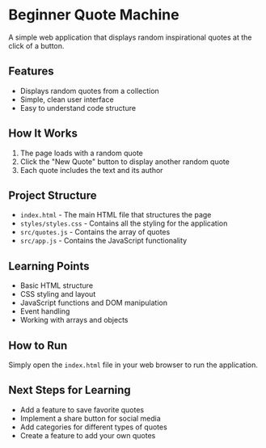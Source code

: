 # Beginner Quote Machine

A simple web application that displays random inspirational quotes at the click of a button.

## Features

- Displays random quotes from a collection
- Simple, clean user interface
- Easy to understand code structure

## How It Works

1. The page loads with a random quote
2. Click the "New Quote" button to display another random quote
3. Each quote includes the text and its author

## Project Structure

- `index.html` - The main HTML file that structures the page
- `styles/styles.css` - Contains all the styling for the application
- `src/quotes.js` - Contains the array of quotes
- `src/app.js` - Contains the JavaScript functionality

## Learning Points

- Basic HTML structure
- CSS styling and layout
- JavaScript functions and DOM manipulation
- Event handling
- Working with arrays and objects

## How to Run

Simply open the `index.html` file in your web browser to run the application.

## Next Steps for Learning

- Add a feature to save favorite quotes
- Implement a share button for social media
- Add categories for different types of quotes
- Create a feature to add your own quotes